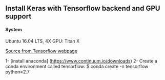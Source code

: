 ## Install Keras with Tensorflow backend and GPU support


#### System
 Ubuntu 16.04 LTS, 4X GPU: Titan X

[Source from Tensorflow webpage](https://www.tensorflow.org/get_started/os_setup#anaconda_installation)


 1- [install anaconda] (https://www.continuum.io/downloads)
 2- Create a conda environment called tensorflow:
    $ conda create -n tensorflow python=2.7

